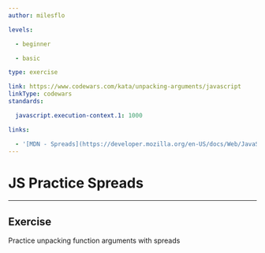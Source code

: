 ```yaml
---
author: milesflo

levels:

  - beginner

  - basic

type: exercise

link: https://www.codewars.com/kata/unpacking-arguments/javascript
linkType: codewars
standards:

  javascript.execution-context.1: 1000

links:

  - '[MDN - Spreads](https://developer.mozilla.org/en-US/docs/Web/JavaScript/Reference/Operators/Spread_syntax)'
---
```


# JS Practice Spreads

---
## Exercise

Practice unpacking function arguments with spreads
 
